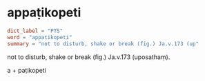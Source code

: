 # appaṭikopeti

``` toml
dict_label = "PTS"
word = "appaṭikopeti"
summary = "not to disturb, shake or break (fig.) Ja.v.173 (up"
```

not to disturb, shake or break (fig.) Ja.v.173 (uposathaṃ).

a \+ paṭikopeti

